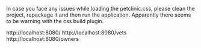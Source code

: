 


In case you face any issues while loading the petclinic.css, please clean the project, repackage it and then run the application. Apparently there seems to be warning with the css build plugin.




http://localhost:8080/
http://localhost:8080/vets
http://localhost:8080/owners